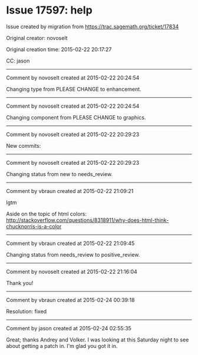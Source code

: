 # Issue 17597: help

Issue created by migration from https://trac.sagemath.org/ticket/17834

Original creator: novoselt

Original creation time: 2015-02-22 20:17:27

CC:  jason




---

Comment by novoselt created at 2015-02-22 20:24:54

Changing type from PLEASE CHANGE to enhancement.


---

Comment by novoselt created at 2015-02-22 20:24:54

Changing component from PLEASE CHANGE to graphics.


---

Comment by novoselt created at 2015-02-22 20:29:23

New commits:


---

Comment by novoselt created at 2015-02-22 20:29:23

Changing status from new to needs_review.


---

Comment by vbraun created at 2015-02-22 21:09:21

lgtm

Aside on the topic of html colors: http://stackoverflow.com/questions/8318911/why-does-html-think-chucknorris-is-a-color


---

Comment by vbraun created at 2015-02-22 21:09:45

Changing status from needs_review to positive_review.


---

Comment by novoselt created at 2015-02-22 21:16:04

Thank you!


---

Comment by vbraun created at 2015-02-24 00:39:18

Resolution: fixed


---

Comment by jason created at 2015-02-24 02:55:35

Great; thanks Andrey and Volker.  I was looking at this Saturday night to see about getting a patch in.  I'm glad you got it in.

